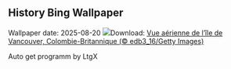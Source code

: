 ## History Bing Wallpaper
Wallpaper date: 2025-08-20
![](https://www.bing.com/th?id=OHR.VanIsland_FR-CA6726898164_UHD.jpg&w=1000)Download: [Vue aérienne de l’île de Vancouver, Colombie-Britannique (© edb3_16/Getty Images)](https://www.bing.com/th?id=OHR.VanIsland_FR-CA6726898164_UHD.jpg)

Auto get programm by LtgX
